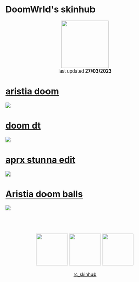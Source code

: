 # DoomWrld's skinhub
<p align="center">
<a href="https://osu.ppy.sh/users/14239645">
  <img src="https://a.ppy.sh/14239645"  
       width="150"
       height="150"></a>
<br>
last updated <b>27/03/2023</b>
</p>

# [aristia doom](https://github.com/ryancranie/skinhub/raw/tyfh/player/doomwrld/aristia%20doom.osk)
[![](https://i.imgur.com/LmaeW2U.jpeg)](https://github.com/ryancranie/skinhub/raw/tyfh/player/doomwrld/aristia%20doom.osk)

# [doom dt](https://github.com/ryancranie/skinhub/raw/tyfh/player/doomwrld/doom%20dt.osk)
[![](https://i.imgur.com/8llWPqL.jpeg)](https://github.com/ryancranie/skinhub/raw/tyfh/player/doomwrld/doom%20dt.osk)

# [aprx stunna edit](https://github.com/ryancranie/skinhub/raw/tyfh/player/doomwrld/aprx%20stunna%20edit.osk)
[![](https://i.imgur.com/TABOceq.png)](https://github.com/ryancranie/skinhub/raw/tyfh/player/doomwrld/aprx%20stunna%20edit.osk)

# [Aristia doom balls](https://github.com/ryancranie/skinhub/raw/tyfh/player/doomwrld/Aristia%20doom%20balls.osk)
[![](https://i.imgur.com/7f3eBcK.png)](https://github.com/ryancranie/skinhub/raw/tyfh/player/doomwrld/Aristia%20doom%20balls.osk)

#

<p align="center">
  <br></br>
  <a href="https://www.twitch.tv/doomwrld_">
  <img src="https://i.imgur.com/HM030lk.png" 
       width="100" 
       height="100"></a>
  <a href="https://www.youtube.com/channel/UCf8ZqTDdlbUJEmLnwGhphDg">
  <img src="https://i.imgur.com/YWbDUUy.png"  
       width="100" 
       height="100"></a>
  <a href="https://twitter.com/doomwrldgh">
  <img src="https://i.imgur.com/PUQ5uWf.png" 
       width="100" 
       height="100"></a>
  <br></br>
  <a href="https://github.com/ryancranie/skinhub">rc_skinhub</a>
 </p>



